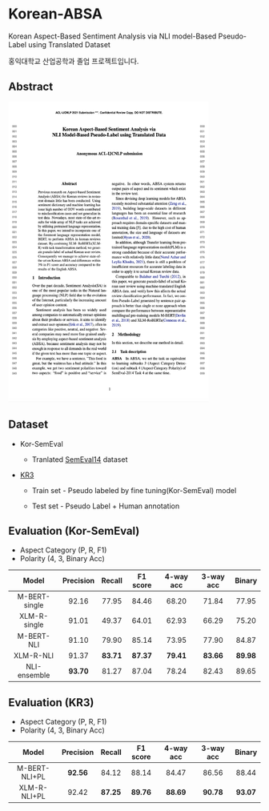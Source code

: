 # Korean-ABSA
Korean Aspect-Based Sentiment Analysis via NLI model-Based Pseudo-Label using Translated Dataset

홍익대학교 산업공학과 졸업 프로젝트입니다.

## Abstract
<img src="image/abstract.png" width="400" height="600">

## Dataset
* Kor-SemEval

    * Tranlated [SemEval14](https://github.com/yejoon-lee/kr3) dataset

* [KR3](https://github.com/yejoon-lee/kr3)

    * Train set - Pseudo labeled by fine tuning(Kor-SemEval) model
  
    * Test set - Pseudo Label + Human annotation

## Evaluation (Kor-SemEval)
* Aspect Category (P, R, F1)
* Polarity (4, 3, Binary Acc)
    
| Model         | Precision |  Recall | F1 score | 4-way acc | 3-way acc | Binary  |
|:-------------:|:---------:|:-------:|:--------:|:---------:|:---------:|:-------:|
| M-BERT-single |   92.16   |  77.95  |   84.46  |   68.20   |   71.84   |  77.95  |
| XLM-R-single  |   91.01   |  49.37  |   64.01  |   62.93   |   66.29   |  75.20  | 
| M-BERT-NLI    |   91.10   |  79.90  |   85.14  |   73.95   |   77.90   |  84.87  | 
| XLM-R-NLI     |   91.37   |**83.71**| **87.37**| **79.41** | **83.66** |**89.98**|
| NLI-ensemble  | **93.70** |  81.27  |   87.04  |   78.24   |   82.43   |  89.65  |

## Evaluation (KR3)
* Aspect Category (P, R, F1)
* Polarity (4, 3, Binary Acc)
   
| Model            | Precision |  Recall | F1 score | 4-way acc | 3-way acc | Binary  |
|:----------------:|:---------:|:-------:|:--------:|:---------:|:---------:|:-------:|
| M-BERT-NLI+PL    | **92.56** |  84.12  |   88.14  |   84.47   |   86.56   |  88.44  |
| XLM-R-NLI+PL     |   92.42   |**87.25**| **89.76**| **88.69** | **90.78** |**93.07**| 
